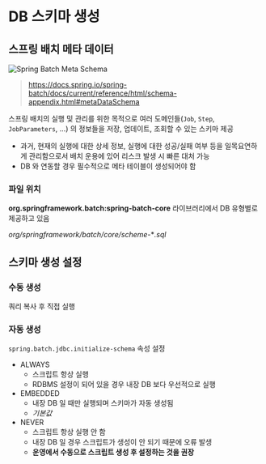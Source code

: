 # DB 스키마 생성

## 스프링 배치 메타 데이터

![Spring Batch Meta Schema](https://docs.spring.io/spring-batch/docs/current/reference/html/images/meta-data-erd.png)

> https://docs.spring.io/spring-batch/docs/current/reference/html/schema-appendix.html#metaDataSchema

스프링 배치의 실행 및 관리를 위한 목적으로 여러 도메인들(`Job`, `Step`, `JobParameters`, ...) 의 정보들을 저장, 업데이트, 조회할 수 있는 스키마 제공

* 과거, 현재의 실행에 대한 상세 정보, 실행에 대한 성공/실패 여부 등을 일목요연하게 관리함으로서 배치 운용에 있어 리스크 발생 시 빠른 대처 가능
* DB 와 연동할 경우 필수적으로 메타 테이블이 생성되어야 함

### 파일 위치

**org.springframework.batch:spring-batch-core** 라이브러리에서 DB 유형별로 제공하고 있음

*org/springframework/batch/core/scheme-***.sql*

## 스키마 생성 설정

### 수동 생성

쿼리 복사 후 직접 실행

### 자동 생성

`spring.batch.jdbc.initialize-schema` 속성 설정

* ALWAYS
   + 스크립트 항상 실행
   + RDBMS 설정이 되어 있을 경우 내장 DB 보다 우선적으로 실행
* EMBEDDED
   + 내장 DB 일 때만 실행되며 스키마가 자동 생성됨
   + *기본값*
* NEVER
   + 스크립트 항상 실행 안 함
   + 내장 DB 일 경우 스크립트가 생성이 안 되기 때문에 오류 발생
   + **운영에서 수동으로 스크립트 생성 후 설정하는 것을 권장**

